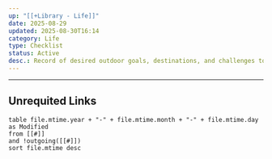 ```yaml
---
up: "[[+Library - Life]]"
date: 2025-08-29
updated: 2025-08-30T16:14
category: Life
type: Checklist
status: Active
desc.: Record of desired outdoor goals, destinations, and challenges to pursue in the future.
---
```

















-----
## Unrequited Links
```dataview
table file.mtime.year + "-" + file.mtime.month + "-" + file.mtime.day as Modified
from [[#]]
and !outgoing([[#]])
sort file.mtime desc
```
